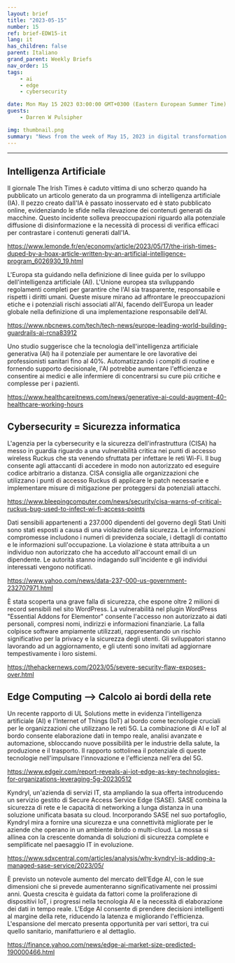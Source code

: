 ```yaml
---
layout: brief
title: "2023-05-15"
number: 15
ref: brief-EDW15-it
lang: it
has_children: false
parent: Italiano
grand_parent: Weekly Briefs
nav_order: 15
tags:
    - ai
    - edge
    - cybersecurity

date: Mon May 15 2023 03:00:00 GMT+0300 (Eastern European Summer Time)
guests:
    - Darren W Pulsipher

img: thumbnail.png
summary: "News from the week of May 15, 2023 in digital transformation including stories from Edge Computing, Cybersecurity, and Artificial Intelligence."
---
```




---

## Intelligenza Artificiale

Il giornale The Irish Times è caduto vittima di uno scherzo quando ha pubblicato un articolo generato da un programma di intelligenza artificiale (IA). Il pezzo creato dall'IA è passato inosservato ed è stato pubblicato online, evidenziando le sfide nella rilevazione dei contenuti generati da macchine. Questo incidente solleva preoccupazioni riguardo alla potenziale diffusione di disinformazione e la necessità di processi di verifica efficaci per contrastare i contenuti generati dall'IA.

[https://www.lemonde.fr/en/economy/article/2023/05/17/the-irish-times-duped-by-a-hoax-article-written-by-an-artificial-intelligence-program_6026930_19.html](https://www.lemonde.fr/en/economy/article/2023/05/17/the-irish-times-duped-by-a-hoax-article-written-by-an-artificial-intelligence-program_6026930_19.html)

L'Europa sta guidando nella definizione di linee guida per lo sviluppo dell'intelligenza artificiale (AI). L'Unione europea sta sviluppando regolamenti completi per garantire che l'AI sia trasparente, responsabile e rispetti i diritti umani. Queste misure mirano ad affrontare le preoccupazioni etiche e i potenziali rischi associati all'AI, facendo dell'Europa un leader globale nella definizione di una implementazione responsabile dell'AI.

[https://www.nbcnews.com/tech/tech-news/europe-leading-world-building-guardrails-ai-rcna83912](https://www.nbcnews.com/tech/tech-news/europe-leading-world-building-guardrails-ai-rcna83912)

Uno studio suggerisce che la tecnologia dell'intelligenza artificiale generativa (AI) ha il potenziale per aumentare le ore lavorative dei professionisti sanitari fino al 40%. Automatizzando i compiti di routine e fornendo supporto decisionale, l'AI potrebbe aumentare l'efficienza e consentire ai medici e alle infermiere di concentrarsi su cure più critiche e complesse per i pazienti.

[https://www.healthcareitnews.com/news/generative-ai-could-augment-40-healthcare-working-hours](https://www.healthcareitnews.com/news/generative-ai-could-augment-40-healthcare-working-hours)

## Cybersecurity = Sicurezza informatica

L'agenzia per la cybersecurity e la sicurezza dell'infrastruttura (CISA) ha messo in guardia riguardo a una vulnerabilità critica nei punti di accesso wireless Ruckus che sta venendo sfruttata per infettare le reti Wi-Fi. Il bug consente agli attaccanti di accedere in modo non autorizzato ed eseguire codice arbitrario a distanza. CISA consiglia alle organizzazioni che utilizzano i punti di accesso Ruckus di applicare le patch necessarie e implementare misure di mitigazione per proteggersi da potenziali attacchi.

[https://www.bleepingcomputer.com/news/security/cisa-warns-of-critical-ruckus-bug-used-to-infect-wi-fi-access-points](https://www.bleepingcomputer.com/news/security/cisa-warns-of-critical-ruckus-bug-used-to-infect-wi-fi-access-points)

Dati sensibili appartenenti a 237.000 dipendenti del governo degli Stati Uniti sono stati esposti a causa di una violazione della sicurezza. Le informazioni compromesse includono i numeri di previdenza sociale, i dettagli di contatto e le informazioni sull'occupazione. La violazione è stata attribuita a un individuo non autorizzato che ha acceduto all'account email di un dipendente. Le autorità stanno indagando sull'incidente e gli individui interessati vengono notificati.

[https://www.yahoo.com/news/data-237-000-us-government-232707971.html](https://www.yahoo.com/news/data-237-000-us-government-232707971.html)

È stata scoperta una grave falla di sicurezza, che espone oltre 2 milioni di record sensibili nel sito WordPress. La vulnerabilità nel plugin WordPress "Essential Addons for Elementor" consente l'accesso non autorizzato ai dati personali, compresi nomi, indirizzi e informazioni finanziarie. La falla colpisce software ampiamente utilizzati, rappresentando un rischio significativo per la privacy e la sicurezza degli utenti. Gli sviluppatori stanno lavorando ad un aggiornamento, e gli utenti sono invitati ad aggiornare tempestivamente i loro sistemi.

[https://thehackernews.com/2023/05/severe-security-flaw-exposes-over.html](https://thehackernews.com/2023/05/severe-security-flaw-exposes-over.html)

## Edge Computing --> Calcolo ai bordi della rete

Un recente rapporto di UL Solutions mette in evidenza l'intelligenza artificiale (AI) e l'Internet of Things (IoT) al bordo come tecnologie cruciali per le organizzazioni che utilizzano le reti 5G. La combinazione di AI e IoT al bordo consente elaborazione dati in tempo reale, analisi avanzate e automazione, sbloccando nuove possibilità per le industrie della salute, la produzione e il trasporto. Il rapporto sottolinea il potenziale di queste tecnologie nell'impulsare l'innovazione e l'efficienza nell'era del 5G.

[https://www.edgeir.com/report-reveals-ai-iot-edge-as-key-technologies-for-organizations-leveraging-5g-20230512](https://www.edgeir.com/report-reveals-ai-iot-edge-as-key-technologies-for-organizations-leveraging-5g-20230512)

Kyndryl, un'azienda di servizi IT, sta ampliando la sua offerta introducendo un servizio gestito di Secure Access Service Edge (SASE). SASE combina la sicurezza di rete e le capacità di networking a lunga distanza in una soluzione unificata basata su cloud. Incorporando SASE nel suo portafoglio, Kyndryl mira a fornire una sicurezza e una connettività migliorate per le aziende che operano in un ambiente ibrido o multi-cloud. La mossa si allinea con la crescente domanda di soluzioni di sicurezza complete e semplificate nel paesaggio IT in evoluzione.

[https://www.sdxcentral.com/articles/analysis/why-kyndryl-is-adding-a-managed-sase-service/2023/05/](https://www.sdxcentral.com/articles/analysis/why-kyndryl-is-adding-a-managed-sase-service/2023/05/)

È previsto un notevole aumento del mercato dell'Edge AI, con le sue dimensioni che si prevede aumenteranno significativamente nei prossimi anni. Questa crescita è guidata da fattori come la proliferazione di dispositivi IoT, i progressi nella tecnologia AI e la necessità di elaborazione dei dati in tempo reale. L'Edge AI consente di prendere decisioni intelligenti al margine della rete, riducendo la latenza e migliorando l'efficienza. L'espansione del mercato presenta opportunità per vari settori, tra cui quello sanitario, manifatturiero e al dettaglio.

[https://finance.yahoo.com/news/edge-ai-market-size-predicted-190000466.html](https://finance.yahoo.com/news/edge-ai-market-size-predicted-190000466.html)


